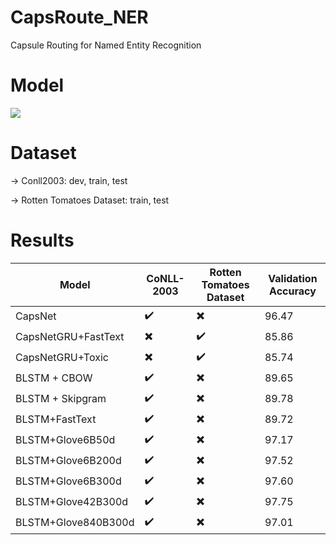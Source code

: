 # CapsRoute_NER
Capsule Routing for Named Entity Recognition

# Model
![](result/capsmodel_graph.jpg)

# Dataset

-> Conll2003: dev, train, test 

-> Rotten Tomatoes Dataset: train, test

# Results


|       Model        |       CoNLL-2003       |     Rotten Tomatoes Dataset     | Validation Accuracy |
|--------------------|------------------------|---------------------------------|---------------------|
| CapsNet            |   :heavy_check_mark:   |     :heavy_multiplication_x:    |        96.47        |
| CapsNetGRU+FastText|:heavy_multiplication_x:|        :heavy_check_mark:       |        85.86        |          
| CapsNetGRU+Toxic   |:heavy_multiplication_x:|        :heavy_check_mark:       |        85.74        |
| BLSTM + CBOW       |   :heavy_check_mark:   |     :heavy_multiplication_x:    |        89.65        |
| BLSTM + Skipgram   |   :heavy_check_mark:   |     :heavy_multiplication_x:    |        89.78        |
| BLSTM+FastText     |   :heavy_check_mark:   |     :heavy_multiplication_x:    |        89.72        |
| BLSTM+Glove6B50d   |   :heavy_check_mark:   |     :heavy_multiplication_x:    |        97.17        |
| BLSTM+Glove6B200d  |   :heavy_check_mark:   |     :heavy_multiplication_x:    |        97.52        |
| BLSTM+Glove6B300d  |   :heavy_check_mark:   |     :heavy_multiplication_x:    |        97.60        |
| BLSTM+Glove42B300d |   :heavy_check_mark:   |     :heavy_multiplication_x:    |        97.75        |
| BLSTM+Glove840B300d|   :heavy_check_mark:   |     :heavy_multiplication_x:    |        97.01        |
